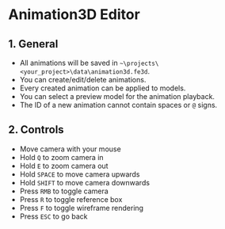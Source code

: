# Animation3D Editor

## 1. General

- All animations will be saved in `~\projects\<your_project>\data\animation3d.fe3d`.
- You can create/edit/delete animations.
- Every created animation can be applied to models.
- You can select a preview model for the animation playback.
- The ID of a new animation cannot contain spaces or `@` signs.

## 2. Controls

- Move camera with your mouse
- Hold `Q` to zoom camera in
- Hold `E` to zoom camera out
- Hold `SPACE` to move camera upwards
- Hold `SHIFT` to move camera downwards
- Press `RMB` to toggle camera
- Press `R` to toggle reference box
- Press `F` to toggle wireframe rendering
- Press `ESC` to go back
